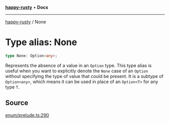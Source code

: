 [**happy-rusty**](../index.md) • **Docs**

***

[happy-rusty](../index.md) / None

# Type alias: None

```ts
type None: Option<any>;
```

Represents the absence of a value in an `Option` type.
This type alias is useful when you want to explicitly denote the `None` case of an `Option` without specifying the type of value that could be present.
It is a subtype of `Option<any>`, which means it can be used in place of an `Option<T>` for any type `T`.

## Source

[enum/prelude.ts:290](https://github.com/JiangJie/happy-rusty/blob/8459b5173b9411e6dd5b07bfe7a82558c0bac060/src/enum/prelude.ts#L290)
